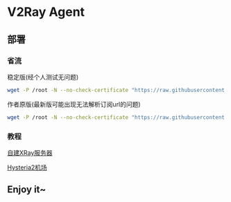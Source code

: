 # V2Ray Agent

## 部署

### 省流

稳定版(经个人测试无问题)

```bash
wget -P /root -N --no-check-certificate "https://raw.githubusercontent.com/565353780/v2ray-agent/master/install.sh" && chmod 700 /root/install.sh && /root/install.sh
```

作者原版(最新版可能出现无法解析订阅url的问题)

```bash
wget -P /root -N --no-check-certificate "https://raw.githubusercontent.com/mack-a/v2ray-agent/master/install.sh" && chmod 700 /root/install.sh && /root/install.sh
```

### 教程

[自建XRay服务器](https://github.com/565353780/v2ray-agent/tree/main/自建XRay服务器)

[Hysteria2机场](https://github.com/565353780/v2ray-agent/tree/main/Hysteria2机场)

## Enjoy it~
